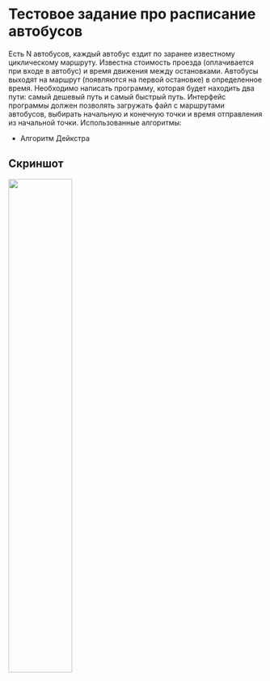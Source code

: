 
# Тестовое задание про расписание автобусов
Есть N автобусов, каждый автобус ездит по заранее известному циклическому маршруту. Известна стоимость проезда (оплачивается при входе в автобус) и время движения между остановками. Автобусы выходят на маршрут (появляются на первой остановке) в определенное время.
Необходимо написать программу, которая будет находить два пути: самый дешевый путь и самый быстрый путь. Интерфейс программы должен позволять загружать файл с маршрутами автобусов, выбирать начальную и конечную точки и время отправления из начальной точки.
Использованные алгоритмы:
* Алгоритм Дейкстра

## Скриншот
<img src="https://sun9-62.userapi.com/impg/dPvuGZguaALeZShze95hq37TL44Ux0ZdkUZswQ/2P_TOu5-GvI.jpg?size=312x350&quality=96&sign=4d4cc2eb401903124fd44926cf69339e&type=album" width="50%" />

